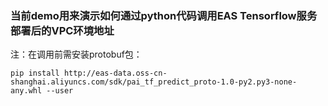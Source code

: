 ### 当前demo用来演示如何通过python代码调用EAS Tensorflow服务部署后的VPC环境地址

注：在调用前需安装protobuf包：

```
pip install http://eas-data.oss-cn-shanghai.aliyuncs.com/sdk/pai_tf_predict_proto-1.0-py2.py3-none-any.whl --user
```
